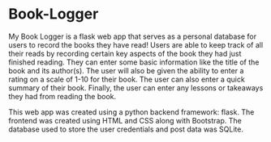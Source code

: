 # Book-Logger
My Book Logger is a flask web app that serves as a personal database for users to record the books they have read! Users are able to keep track of all their reads by recording certain key aspects of the book they had just finished reading. They can enter some basic information like the title of the book and its author(s). The user will also be given the ability to enter a rating on a scale of 1-10 for their book. The user can also enter a quick summary of their book. Finally, the user can enter any lessons or takeaways they had from reading the book.

This web app was created using a python backend framework: flask. The frontend was created using HTML and CSS along with Bootstrap. The database used to store the user credentials and post data was SQLite.

